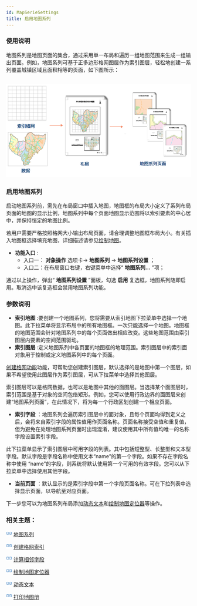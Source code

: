```yaml
---
id: MapSerieSettings
title: 启用地图系列
---
```

### 使用说明

地图系列是地图页面的集合，通过采用单一布局和遍历一组地图范围来生成一组输出页面。例如，地图系列可基于正多边形格网图层作为索引图层，轻松地创建一系列覆盖城镇区域且面积相等的页面，如下图所示：

![](img/MapSeriesIntroduce0.png)  
---  

### 启用地图系列

启动地图系列前，需先在布局窗口中插入地图，地图框的布局大小定义了系列布局页面的地图的显示比例，地图系列中每个页面地图显示范围将以索引要素的中心居中，并保持恒定的地图比例。

若用户需要严格按照格网大小输出布局页面，请合理调整地图框布局大小。有关插入地图框选择填充地图，详细描述请参见[绘制地图](../DrawingMapElements/Map.html)。

  * **功能入口** : 
    * 入口一： **对象操作** 选项卡-> **地图系列** -> **地图系列设置** ；
    * 入口二：在布局窗口右键，右键菜单中选择“ **地图系列...** ”项；

通过以上操作，弹出“ **地图系列设置** ”面板，勾选 **启用** 复选框，地图系列随即启用。取消选中该复选框会禁用地图系列功能。

### 参数说明

  * **索引地图** :要创建一个地图系列，您将需要从索引地图下拉菜单中选择一个地图。此下拉菜单将显示布局中的所有地图框。一次只能选择一个地图。地图框的地图范围会针对地图系列中的每个页面做出相应改变。这些地图范围由索引图层内要素的空间范围驱动。
  * **索引图层** :定义地图系列中各页面的地图框的地理范围。索引图层中的索引面对象用于控制或定义地图系列中的每个页面。 

[创建格网功能](CreateGridIndex.html)功能，可帮助您创建索引图层，默认选择的是地图中第一个图层，如果不希望使用此图层作为索引图层，可从下拉菜单中选择其他图层。

索引图层可以是格网数据，也可以是地图中其他的面图层。当选择某个面图层时，索引范围是基于对象的空间包络矩形。例如，您可以使用行政边界的面图层来创建“地图系列页面”，在此情况下，将为每一个行政区划创建一个相应页面。

  * **索引字段** ：地图系列会遍历索引图层中的面对象，且每个页面均得到定义之后，会将来自索引字段的属性值用作页面名称。页面名称接受空值和重复值，但为避免在处理地图系列页面时出现混淆，建议使用其中所有值均唯一的名称字段设置索引字段。 

此下拉菜单显示了索引图层中可用字段的列表。其中包括短整型、长整型和文本型字段。默认字段是字段名称中使用文本“name”的第一个字段。如果不存在字段名称中使用
“name”的字段，则系统将默认使用第一个可用的有效字段。您可以从下拉菜单中选择使用其他字段。

  * **当前页面** ：默认显示的是索引字段中第一个字段页面名称。可在下拉列表中选择显示页面，以导航至对应页面。

下一步您可以为地图系列布局添加[动态文本](DynamicText.html)和[绘制地图定位器](MapLocator.html)等操作。

### 相关主题：

![](../img/smalltitle.png) [地图系列](MapSeries.html)

![](../img/smalltitle.png) [创建格网索引](CreateGridIndex.html)

![](../img/smalltitle.png) [计算相邻字段](CaculateAdjacentFieldhtm.html)

![](../img/smalltitle.png) [绘制地图定位器](MapLocator.html)

![](../img/smalltitle.png) [动态文本](DynamicText.html)

![](../img/smalltitle.png) [打印地图册](PrintingMapBooks.html)

